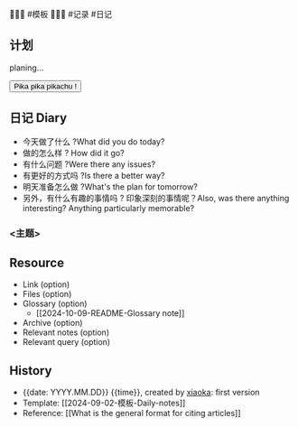 💩💩💩 #模板 💩💩💩 #记录 #日记

## 计划

planing...

<button class="sparkles">Pika pika pikachu !</button>

## 日记 Diary

- 今天做了什么 ?What did you do today?
- 做的怎么样 ? How did it go?
- 有什么问题 ?Were there any issues?
- 有更好的方式吗 ?Is there a better way?
- 明天准备怎么做 ?What's the plan for tomorrow?
- 另外，有什么有趣的事情吗 ? 印象深刻的事情呢？Also, was there anything interesting? Anything particularly memorable?

### <主题>

## Resource

- Link (option)
- Files (option)
- Glossary (option)
    - [[2024-10-09-README-Glossary note]]
- Archive (option)
- Relevant notes (option)
- Relevant query (option)

## History

- {{date: YYYY.MM.DD}} {{time}}, created by [xiaoka](https://www.xiaokaup.com/): first version
- Template: [[2024-09-02-模板-Daily-notes]]
- Reference: [[What is the general format for citing articles]]
